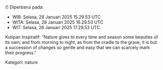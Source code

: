 ⏰ Diperbarui pada:
- WIB: Selasa, 28 Januari 2025 15.29.53 UTC
- WITA: Selasa, 28 Januari 2025 16.29.53 UTC
- WIT: Selasa, 28 Januari 2025 17.29.53 UTC

Kutipan Inspiratif:
"Nature gives to every time and season some beauties of its own; and from morning to night, as from the cradle to the grave, it is but a succession of changes so gentle and easy that we can scarcely mark their progress."


Kategori: nature

